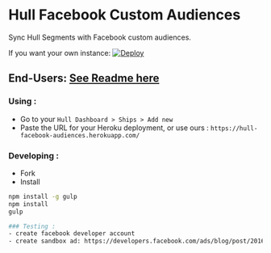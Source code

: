 
# Hull Facebook Custom Audiences

Sync Hull Segments with Facebook custom audiences.

If you want your own instance: [![Deploy](https://www.herokucdn.com/deploy/button.png)](https://heroku.com/deploy?template=https://github.com/hull-ships/hull-facebook-audiences)

End-Users: [See Readme here](https://dashboard.hullapp.io/readme?url=https://hull-facebook-audiences.herokuapp.com)
---

### Using :

- Go to your `Hull Dashboard > Ships > Add new`
- Paste the URL for your Heroku deployment, or use ours : `https://hull-facebook-audiences.herokuapp.com/`

### Developing :

- Fork
- Install

```sh
npm install -g gulp
npm install
gulp

### Testing :
- create facebook developer account
- create sandbox ad: https://developers.facebook.com/ads/blog/post/2016/10/19/sandbox-ad-accounts/

```
